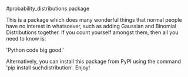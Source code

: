 #probability_distributions package

This is a package which does many wonderful things that normal people have no interest in whatsoever, such as adding Gaussian and Binomial Distributions together.
If you count yourself amongst them, then all you need to know is:

'Python code big good.'

Alternatively, you can install this package from PyPI using the command 'pip install suchdistribution'.
Enjoy!
